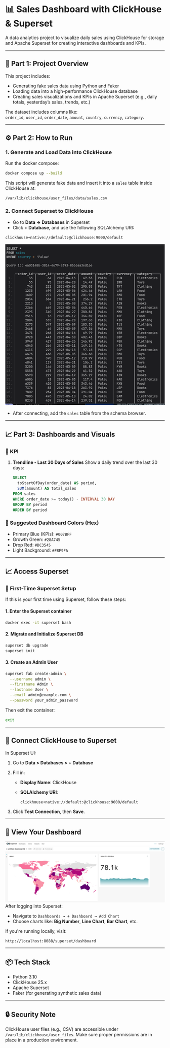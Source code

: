 
# 📊 Sales Dashboard with ClickHouse & Superset

A data analytics project to visualize daily sales using ClickHouse for storage and Apache Superset for creating interactive dashboards and KPIs.

---

## 🧩 Part 1: Project Overview

This project includes:

- Generating fake sales data using Python and Faker
- Loading data into a high-performance ClickHouse database
- Creating sales visualizations and KPIs in Apache Superset (e.g., daily totals, yesterday’s sales, trends, etc.)

The dataset includes columns like:  
`order_id`, `user_id`, `order_date`, `amount`, `country`, `currency`, `category`.

---

## ⚙️ Part 2: How to Run

### 1. Generate and Load Data into ClickHouse

Run the docker compose:

```bash
docker compose up --build  
````

This script will generate fake data and insert it into a `sales` table inside ClickHouse at:

```
/var/lib/clickhouse/user_files/data/sales.csv
```

### 2. Connect Superset to ClickHouse

* Go to **Data → Databases** in Superset
* Click **+ Database**, and use the following SQLAlchemy URI:
```bash
clickhouse+native://default:@clickhouse:9000/default
```
![dash](./images/click.png)

* After connecting, add the `sales` table from the schema browser.

---

## 📈 Part 3: Dashboards and Visuals

### 🧮 KPI

1. **Trendline - Last 30 Days of Sales**
   Show a daily trend over the last 30 days:

   ```sql
   SELECT
     toStartOfDay(order_date) AS period,
     SUM(amount) AS total_sales
   FROM sales
   WHERE order_date >= today() - INTERVAL 30 DAY
   GROUP BY period
   ORDER BY period
   ```

### 🎨 Suggested Dashboard Colors (Hex)

* Primary Blue (KPIs): `#007BFF`
* Growth Green: `#28A745`
* Drop Red: `#DC3545`
* Light Background: `#F8F9FA`

---
## 📈 Access Superset



### 🔧 First-Time Superset Setup

If this is your first time using Superset, follow these steps:

#### 1. Enter the Superset container

```bash
docker exec -it superset bash
```

#### 2. Migrate and Initialize Superset DB

```bash
superset db upgrade
superset init
```

#### 3. Create an Admin User

```bash
superset fab create-admin \
  --username admin \
  --firstname Admin \
  --lastname User \
  --email admin@example.com \
  --password your_admin_password
```

Then exit the container:

```bash
exit
```

---

## 🔌 Connect ClickHouse to Superset

In Superset UI:

1. Go to **Data > Databases > + Database**
2. Fill in:

   * **Display Name**: ClickHouse
   * **SQLAlchemy URI**:

     ```text
     clickhouse+native://default:@clickhouse:9000/default
     ```
3. Click **Test Connection**, then **Save**.

---

## 🔗 View Your Dashboard
![dash](./images/dash.png)
After logging into Superset:

* Navigate to `Dashboards → + Dashboard → Add Chart`
* Choose charts like: **Big Number**, **Line Chart**, **Bar Chart**, etc.

If you're running locally, visit:

```
http://localhost:8088/superset/dashboard
```

---

## 📦 Tech Stack

* Python 3.10
* ClickHouse 25.x
* Apache Superset
* Faker (for generating synthetic sales data)

---

## 🔒 Security Note

ClickHouse user files (e.g., CSV) are accessible under `/var/lib/clickhouse/user_files`. Make sure proper permissions are in place in a production environment.


